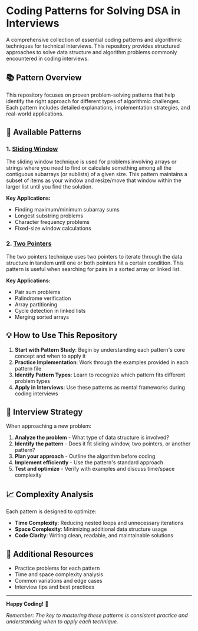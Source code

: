 # Coding Patterns for Solving DSA in Interviews

A comprehensive collection of essential coding patterns and algorithmic techniques for technical interviews. This repository provides structured approaches to solve data structure and algorithm problems commonly encountered in coding interviews.

## 📚 Pattern Overview

This repository focuses on proven problem-solving patterns that help identify the right approach for different types of algorithmic challenges. Each pattern includes detailed explanations, implementation strategies, and real-world applications.

## 🚀 Available Patterns

### 1. [Sliding Window](./Sliding%20Window.md)
The sliding window technique is used for problems involving arrays or strings where you need to find or calculate something among all the contiguous subarrays (or sublists) of a given size. This pattern maintains a subset of items as your window and resize/move that window within the larger list until you find the solution.

**Key Applications:**
- Finding maximum/minimum subarray sums
- Longest substring problems
- Character frequency problems
- Fixed-size window calculations

### 2. [Two Pointers](./Two%20pointers.md)
The two pointers technique uses two pointers to iterate through the data structure in tandem until one or both pointers hit a certain condition. This pattern is useful when searching for pairs in a sorted array or linked list.

**Key Applications:**
- Pair sum problems
- Palindrome verification
- Array partitioning
- Cycle detection in linked lists
- Merging sorted arrays

## 💡 How to Use This Repository

1. **Start with Pattern Study**: Begin by understanding each pattern's core concept and when to apply it
2. **Practice Implementation**: Work through the examples provided in each pattern file
3. **Identify Pattern Types**: Learn to recognize which pattern fits different problem types
4. **Apply in Interviews**: Use these patterns as mental frameworks during coding interviews

## 🎯 Interview Strategy

When approaching a new problem:
1. **Analyze the problem** - What type of data structure is involved?
2. **Identify the pattern** - Does it fit sliding window, two pointers, or another pattern?
3. **Plan your approach** - Outline the algorithm before coding
4. **Implement efficiently** - Use the pattern's standard approach
5. **Test and optimize** - Verify with examples and discuss time/space complexity

## 📈 Complexity Analysis

Each pattern is designed to optimize:
- **Time Complexity**: Reducing nested loops and unnecessary iterations
- **Space Complexity**: Minimizing additional data structure usage
- **Code Clarity**: Writing clean, readable, and maintainable solutions

## 🔗 Additional Resources

- Practice problems for each pattern
- Time and space complexity analysis
- Common variations and edge cases
- Interview tips and best practices

---

**Happy Coding!** 🎉

*Remember: The key to mastering these patterns is consistent practice and understanding when to apply each technique.*
